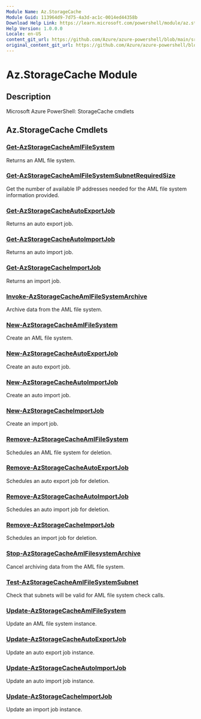 ```yaml
---
Module Name: Az.StorageCache
Module Guid: 113964d9-7d75-4a3d-ac1c-0014ed44358b
Download Help Link: https://learn.microsoft.com/powershell/module/az.storagecache
Help Version: 1.0.0.0
Locale: en-US
content_git_url: https://github.com/Azure/azure-powershell/blob/main/src/StorageCache/StorageCache/help/Az.StorageCache.md
original_content_git_url: https://github.com/Azure/azure-powershell/blob/main/src/StorageCache/StorageCache/help/Az.StorageCache.md
---
```


# Az.StorageCache Module
## Description
Microsoft Azure PowerShell: StorageCache cmdlets

## Az.StorageCache Cmdlets
### [Get-AzStorageCacheAmlFileSystem](Get-AzStorageCacheAmlFileSystem.md)
Returns an AML file system.

### [Get-AzStorageCacheAmlFileSystemSubnetRequiredSize](Get-AzStorageCacheAmlFileSystemSubnetRequiredSize.md)
Get the number of available IP addresses needed for the AML file system information provided.

### [Get-AzStorageCacheAutoExportJob](Get-AzStorageCacheAutoExportJob.md)
Returns an auto export job.

### [Get-AzStorageCacheAutoImportJob](Get-AzStorageCacheAutoImportJob.md)
Returns an auto import job.

### [Get-AzStorageCacheImportJob](Get-AzStorageCacheImportJob.md)
Returns an import job.

### [Invoke-AzStorageCacheAmlFileSystemArchive](Invoke-AzStorageCacheAmlFileSystemArchive.md)
Archive data from the AML file system.

### [New-AzStorageCacheAmlFileSystem](New-AzStorageCacheAmlFileSystem.md)
Create an AML file system.

### [New-AzStorageCacheAutoExportJob](New-AzStorageCacheAutoExportJob.md)
Create an auto export job.

### [New-AzStorageCacheAutoImportJob](New-AzStorageCacheAutoImportJob.md)
Create an auto import job.

### [New-AzStorageCacheImportJob](New-AzStorageCacheImportJob.md)
Create an import job.

### [Remove-AzStorageCacheAmlFileSystem](Remove-AzStorageCacheAmlFileSystem.md)
Schedules an AML file system for deletion.

### [Remove-AzStorageCacheAutoExportJob](Remove-AzStorageCacheAutoExportJob.md)
Schedules an auto export job for deletion.

### [Remove-AzStorageCacheAutoImportJob](Remove-AzStorageCacheAutoImportJob.md)
Schedules an auto import job for deletion.

### [Remove-AzStorageCacheImportJob](Remove-AzStorageCacheImportJob.md)
Schedules an import job for deletion.

### [Stop-AzStorageCacheAmlFilesystemArchive](Stop-AzStorageCacheAmlFilesystemArchive.md)
Cancel archiving data from the AML file system.

### [Test-AzStorageCacheAmlFileSystemSubnet](Test-AzStorageCacheAmlFileSystemSubnet.md)
Check that subnets will be valid for AML file system check calls.

### [Update-AzStorageCacheAmlFileSystem](Update-AzStorageCacheAmlFileSystem.md)
Update an AML file system instance.

### [Update-AzStorageCacheAutoExportJob](Update-AzStorageCacheAutoExportJob.md)
Update an auto export job instance.

### [Update-AzStorageCacheAutoImportJob](Update-AzStorageCacheAutoImportJob.md)
Update an auto import job instance.

### [Update-AzStorageCacheImportJob](Update-AzStorageCacheImportJob.md)
Update an import job instance.

